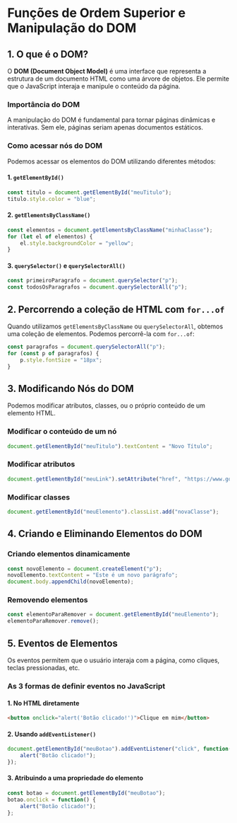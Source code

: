 # Funções de Ordem Superior e Manipulação do DOM

## 1. O que é o DOM?

O **DOM (Document Object Model)** é uma interface que representa a estrutura de um documento HTML como uma árvore de objetos. Ele permite que o JavaScript interaja e manipule o conteúdo da página.

### Importância do DOM

A manipulação do DOM é fundamental para tornar páginas dinâmicas e interativas. Sem ele, páginas seriam apenas documentos estáticos.

### Como acessar nós do DOM

Podemos acessar os elementos do DOM utilizando diferentes métodos:

#### 1. `getElementById()`
```js
const titulo = document.getElementById("meuTitulo");
titulo.style.color = "blue";
```

#### 2. `getElementsByClassName()`
```js
const elementos = document.getElementsByClassName("minhaClasse");
for (let el of elementos) {
    el.style.backgroundColor = "yellow";
}
```

#### 3. `querySelector()` e `querySelectorAll()`
```js
const primeiroParagrafo = document.querySelector("p");
const todosOsParagrafos = document.querySelectorAll("p");
```

## 2. Percorrendo a coleção de HTML com `for...of`

Quando utilizamos `getElementsByClassName` ou `querySelectorAll`, obtemos uma coleção de elementos. Podemos percorrê-la com `for...of`:

```js
const paragrafos = document.querySelectorAll("p");
for (const p of paragrafos) {
    p.style.fontSize = "18px";
}
```

## 3. Modificando Nós do DOM

Podemos modificar atributos, classes, ou o próprio conteúdo de um elemento HTML.

### Modificar o conteúdo de um nó
```js
document.getElementById("meuTitulo").textContent = "Novo Título";
```

### Modificar atributos
```js
document.getElementById("meuLink").setAttribute("href", "https://www.google.com");
```

### Modificar classes
```js
document.getElementById("meuElemento").classList.add("novaClasse");
```

## 4. Criando e Eliminando Elementos do DOM

### Criando elementos dinamicamente
```js
const novoElemento = document.createElement("p");
novoElemento.textContent = "Este é um novo parágrafo";
document.body.appendChild(novoElemento);
```

### Removendo elementos
```js
const elementoParaRemover = document.getElementById("meuElemento");
elementoParaRemover.remove();
```

## 5. Eventos de Elementos

Os eventos permitem que o usuário interaja com a página, como cliques, teclas pressionadas, etc.

### As 3 formas de definir eventos no JavaScript

#### 1. No HTML diretamente
```html
<button onclick="alert('Botão clicado!')">Clique em mim</button>
```

#### 2. Usando `addEventListener()`
```js
document.getElementById("meuBotao").addEventListener("click", function() {
    alert("Botão clicado!");
});
```

#### 3. Atribuindo a uma propriedade do elemento
```js
const botao = document.getElementById("meuBotao");
botao.onclick = function() {
    alert("Botão clicado!");
};
```